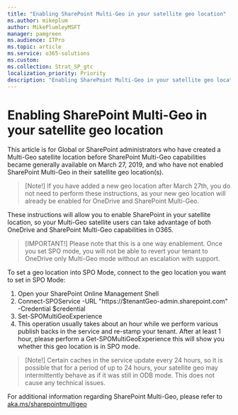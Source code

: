 ```yaml
---
title: "Enabling SharePoint Multi-Geo in your satellite geo location"
ms.author: mikeplum
author: MikePlumleyMSFT
manager: pamgreen
ms.audience: ITPro
ms.topic: article
ms.service: o365-solutions
ms.custom: 
ms.collection: Strat_SP_gtc
localization_priority: Priority
description: "Enabling SharePoint Multi-Geo in your satellite geo location."
---
```


# Enabling SharePoint Multi-Geo in your satellite geo location

This article is for Global or SharePoint administrators who have created a Multi-Geo satellite location before SharePoint Multi-Geo capabilities became generally available on March 27, 2019, and who have not enabled SharePoint Multi-Geo in their satellite geo location(s). 

>[Note!]
>If you have added a new geo location after March 27th, you do not need to perform these instructions, as your new geo location will already be enabled for OneDrive and SharePoint Multi-Geo.

These instructions will allow you to enable SharePoint in your satellite location, so your Multi-Geo satellite users can take advantage of both OneDrive and SharePoint Multi-Geo capabilities in O365. 

>[IMPORTANT!]
>Please note that this is a one way enablement. Once you set SPO mode, you will not be able to revert your tenant to OneDrive only Multi-Geo mode without an escalation with support. 

To set a geo location into SPO Mode, connect to the geo location you want to set in SPO Mode:

1.	Open your SharePoint Online Management Shell 
2.	Connect-SPOService -URL "https://$tenantGeo-admin.sharepoint.com" -Credential $credential
3.	Set-SPOMultiGeoExperience
4.	This operation usually takes about an hour while we perform various publish backs in the service and re-stamp your tenant. After at least 1 hour, please perform a Get-SPOMultiGeoExperience this will show you whether this geo location is in SPO mode. 
 
 
 
>[Note!]
>Certain caches in the service update every 24 hours, so it is possible that for a period of up to 24 hours, your satellite geo may intermittently behave as if it was still in ODB mode. This does not cause any technical issues. 
 
For additional information regarding SharePoint Multi-Geo, please refer to [aka.ms/sharepointmultigeo](aka.ms/sharepointmultigeo)


